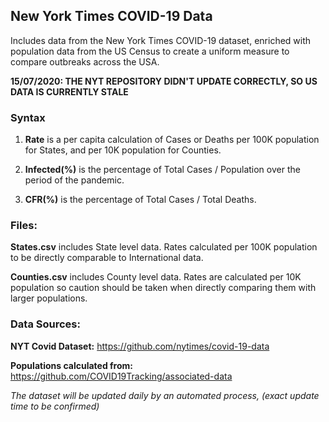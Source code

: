 ## New York Times COVID-19 Data

Includes data from the New York Times COVID-19 dataset, enriched with population data from the US Census to create a uniform measure to compare outbreaks across the USA.

**15/07/2020: THE NYT REPOSITORY DIDN'T UPDATE CORRECTLY, SO US DATA IS CURRENTLY STALE**


### Syntax

1. **Rate** is a per capita calculation of Cases or Deaths per 100K population for States, and per 10K population for Counties.

2. **Infected(%)** is the percentage of Total Cases / Population over the period of the pandemic.

3. **CFR(%)** is the percentage of Total Cases / Total Deaths.




### Files:

**States.csv** includes State level data. Rates calculated per 100K population to be directly comparable to International data.

**Counties.csv** includes County level data. Rates are calculated per 10K population so caution should be taken when directly comparing them with larger populations.


### Data Sources:

**NYT Covid Dataset:** https://github.com/nytimes/covid-19-data

**Populations calculated from:** https://github.com/COVID19Tracking/associated-data


_The dataset will be updated daily by an automated process, (exact update time to be confirmed)_
